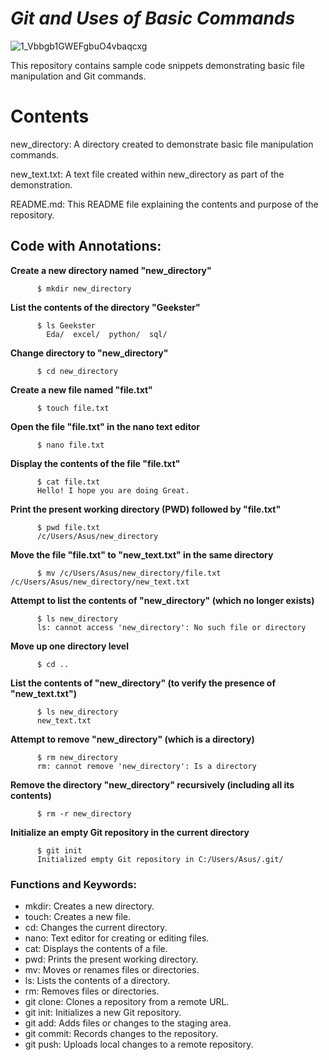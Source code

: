 #  *Git and Uses of Basic Commands* 

![1_Vbbgb1GWEFgbuO4vbaqcxg](https://github.com/user-attachments/assets/4d8fe99b-bbcf-4976-b7a9-ccab938ee8f3)


This repository contains sample code snippets demonstrating basic file manipulation and Git commands.

# Contents

new_directory: A directory created to demonstrate basic file manipulation commands.

new_text.txt: A text file created within new_directory as part of the demonstration.

README.md: This README file explaining the contents and purpose of the repository.


## Code with Annotations:
**Create a new directory named "new_directory"**
		
          $ mkdir new_directory

**List the contents of the directory "Geekster"**
               
          $ ls Geekster
            Eda/  excel/  python/  sql/

**Change directory to "new_directory"**
               
          $ cd new_directory

**Create a new file named "file.txt"**
        
          $ touch file.txt

**Open the file "file.txt" in the nano text editor**

          $ nano file.txt

**Display the contents of the file "file.txt"**
          
          $ cat file.txt
          Hello! I hope you are doing Great.

**Print the present working directory (PWD) followed by "file.txt"**
          
          $ pwd file.txt
          /c/Users/Asus/new_directory

**Move the file "file.txt" to "new_text.txt" in the same directory**
          
          $ mv /c/Users/Asus/new_directory/file.txt /c/Users/Asus/new_directory/new_text.txt

**Attempt to list the contents of "new_directory" (which no longer exists)**
          
          $ ls new_directory
          ls: cannot access 'new_directory': No such file or directory

**Move up one directory level**
          
          $ cd ..

**List the contents of "new_directory" (to verify the presence of "new_text.txt")**

          $ ls new_directory
          new_text.txt

**Attempt to remove "new_directory" (which is a directory)**

          $ rm new_directory
          rm: cannot remove 'new_directory': Is a directory

**Remove the directory "new_directory" recursively (including all its contents)**

          $ rm -r new_directory

**Initialize an empty Git repository in the current directory**

          $ git init
          Initialized empty Git repository in C:/Users/Asus/.git/




### Functions and Keywords:
* mkdir: Creates a new directory.
* touch: Creates a new file.
* cd: Changes the current directory.
* nano: Text editor for creating or editing files.
* cat: Displays the contents of a file.
* pwd: Prints the present working directory.
* mv: Moves or renames files or directories.
* ls: Lists the contents of a directory.
* rm: Removes files or directories.
* git clone: Clones a repository from a remote URL.
* git init: Initializes a new Git repository.
* git add: Adds files or changes to the staging area.
* git commit: Records changes to the repository.
* git push: Uploads local changes to a remote repository.

